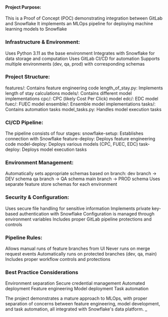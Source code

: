 #### Project Purpose:
This is a Proof of Concept (POC) demonstrating integration between GitLab and Snowflake
It implements an MLOps pipeline for deploying machine learning models to Snowflake

### Infrastructure & Environment:
Uses Python 3.11 as the base environment
Integrates with Snowflake for data storage and computation
Uses GitLab CI/CD for automation
Supports multiple environments (dev, qa, prod) with corresponding schemas

### Project Structure:
features/: Contains feature engineering code
length_of_stay.py: Implements length of stay calculations
models/: Contains different model implementations
cpc/: CPC (likely Cost Per Click) model
edc/: EDC model
fuec/: FUEC model
ensemble/: Ensemble model implementations
tasks/: Contains automation tasks
model_tasks.py: Handles model execution tasks

### CI/CD Pipeline:
The pipeline consists of four stages:
snowflake-setup: Establishes connection with Snowflake
feature-deploy: Deploys feature engineering code
model-deploy: Deploys various models (CPC, FUEC, EDC)
task-deploy: Deploys model execution tasks

### Environment Management:
Automatically sets appropriate schemas based on branch:
dev branch → DEV schema
qa branch → QA schema
main branch → PROD schema
Uses separate feature store schemas for each environment

### Security & Configuration:
Uses secure file handling for sensitive information
Implements private key-based authentication with Snowflake
Configuration is managed through environment variables
Includes proper GitLab pipeline protections and controls

### Pipeline Rules:
Allows manual runs of feature branches from UI
Never runs on merge request events
Automatically runs on protected branches (dev, qa, main)
Includes proper workflow controls and protections

### Best Practice Considerations
Environment separation
Secure credential management
Automated deployment
Feature engineering
Model deployment
Task automation

The project demonstrates a mature approach to MLOps, with proper separation of concerns between feature engineering, model development, and task automation, all integrated with Snowflake's data platform.
_
